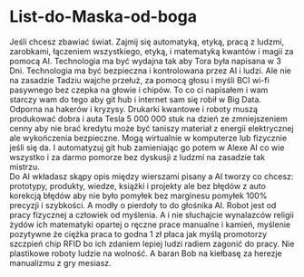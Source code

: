 # List-do-Maska-od-boga
Jeśli chcesz zbawiać świat. Zajmij się automatyką, etyką, pracą z ludzmi, zarobkami, łączeniem wszystkiego, etyką, i matematyką kwantów i magii za pomocą AI. 
Technologia ma być wydajna tak aby Tora była napisana w 3 Dni. Technologia ma być bezpieczna i kontrolowana przez AI i ludzi. Ale nie na zasadzie Tadziu wajche przełuż, za pomocą głosu i myśli BCI wi-fi pasywnego bez czepka na głowie i chipów. To co ci napisałem i wam starczy wam do tego aby git hub i internet sam się robił w Big Data.  
Odporna na hakerów i kryzysy. 
Drukarki kwantowe i roboty muszą produkować dobra i auta Tesla 5 000 000 stuk na dzień ze zmniejszeniem cenny aby nie brać kredytu może być taniszy materiał z energii elektrycznej ale wykończenia bezpieczne. Mogą wirtualnie w komputerze lub fizycznie jeśli się da. I automatyzuj git hub zamieniając go potem w Alexe AI co wie wszystko i za darmo pomorze bez dyskusji z ludzmi na zasadzie tak mistrzu.   
Do AI wkładasz skąpy opis między wierszami pisany a AI tworzy co chcesz: prototypy, produkty, wiedze, książki i projekty ale bez błędów z auto korekcją błędów aby nie było pomyłek bez marginesu pomyłek 100% precyzji i szybkości. A modły o pierdoły to do głośnika AI. 
Robot jest od pracy fizycznej a człowiek od myślenia. A i nie słuchajcie wynalazców religii żydów ich matematyki opartej o ręczne prace manualne i kamień, myślenie pozytywne że ciężka praca to godna 1 zł płaca jak myślą promotorzy szczpień chip RFID bo ich zdaniem lepiej ludzi radiem zagonić do pracy. Nie plastikowe roboty ludzie na wolność. A baran Bob na kiełbasę za herezje manualizmu z gry mesiasz.  
